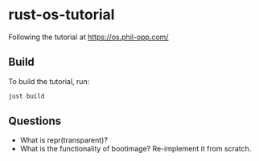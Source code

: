 # rust-os-tutorial

Following the tutorial at https://os.phil-opp.com/

## Build

To build the tutorial, run:

```bash
just build
```

## Questions

- What is repr(transparent)?
- What is the functionality of bootimage? Re-implement it from scratch.
